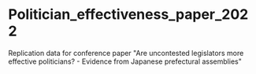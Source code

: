# Politician_effectiveness_paper_2022
Replication data for conference paper "Are uncontested legislators more effective politicians? - Evidence from Japanese prefectural assemblies"
